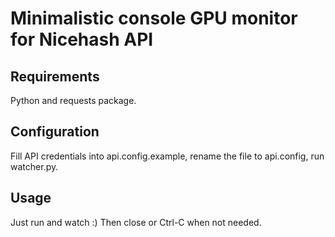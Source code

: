 # Minimalistic console GPU monitor for Nicehash API
## Requirements
Python and requests package.
## Configuration
Fill API credentials into api.config.example, rename the file to api.config, run watcher.py.
## Usage
Just run and watch :) Then close or Ctrl-C when not needed.